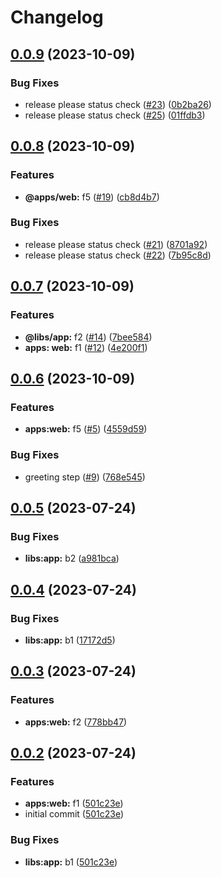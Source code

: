 # Changelog

## [0.0.9](https://github.com/gemba-tech/release-please-demo/compare/release-please-demo-v0.0.8...release-please-demo-v0.0.9) (2023-10-09)


### Bug Fixes

* release please status check ([#23](https://github.com/gemba-tech/release-please-demo/issues/23)) ([0b2ba26](https://github.com/gemba-tech/release-please-demo/commit/0b2ba2669161f58240f64575afc1eb7cab5d3da6))
* release please status check ([#25](https://github.com/gemba-tech/release-please-demo/issues/25)) ([01ffdb3](https://github.com/gemba-tech/release-please-demo/commit/01ffdb343fae55c9647ae81a6333ff23a4d2bd1f))

## [0.0.8](https://github.com/gemba-tech/release-please-demo/compare/release-please-demo-v0.0.7...release-please-demo-v0.0.8) (2023-10-09)


### Features

* **@apps/web:** f5 ([#19](https://github.com/gemba-tech/release-please-demo/issues/19)) ([cb8d4b7](https://github.com/gemba-tech/release-please-demo/commit/cb8d4b7b87973492503a5aa566bace108091f0a6))


### Bug Fixes

* release please status check ([#21](https://github.com/gemba-tech/release-please-demo/issues/21)) ([8701a92](https://github.com/gemba-tech/release-please-demo/commit/8701a92ed4dab2a8073d857d026899b7bf0fcf7e))
* release please status check ([#22](https://github.com/gemba-tech/release-please-demo/issues/22)) ([7b95c8d](https://github.com/gemba-tech/release-please-demo/commit/7b95c8d0ee0317efe4766fc4ebda83805495b35e))

## [0.0.7](https://github.com/gemba-tech/release-please-demo/compare/release-please-demo-v0.0.6...release-please-demo-v0.0.7) (2023-10-09)


### Features

* **@libs/app:** f2 ([#14](https://github.com/gemba-tech/release-please-demo/issues/14)) ([7bee584](https://github.com/gemba-tech/release-please-demo/commit/7bee584dcbfcaee21363da0a6dbb3e97971351ff))
* **apps: web:** f1 ([#12](https://github.com/gemba-tech/release-please-demo/issues/12)) ([4e200f1](https://github.com/gemba-tech/release-please-demo/commit/4e200f1558198d6804c59abac0400bd8dac6aace))

## [0.0.6](https://github.com/gemba-tech/release-please-demo/compare/release-please-demo-v0.0.5...release-please-demo-v0.0.6) (2023-10-09)


### Features

* **apps:web:** f5 ([#5](https://github.com/gemba-tech/release-please-demo/issues/5)) ([4559d59](https://github.com/gemba-tech/release-please-demo/commit/4559d599e082f6d87d2d32582be905ba9f89c10f))


### Bug Fixes

* greeting step ([#9](https://github.com/gemba-tech/release-please-demo/issues/9)) ([768e545](https://github.com/gemba-tech/release-please-demo/commit/768e5455bba16011ab2380c865c07dfa418697a7))

## [0.0.5](https://github.com/gemba-tech/release-please-demo/compare/release-please-demo-v0.0.4...release-please-demo-v0.0.5) (2023-07-24)


### Bug Fixes

* **libs:app:** b2 ([a981bca](https://github.com/gemba-tech/release-please-demo/commit/a981bca0e48cabc97f54042e453bec5fdf0dd848))

## [0.0.4](https://github.com/gemba-tech/release-please-demo/compare/release-please-demo-v0.0.3...release-please-demo-v0.0.4) (2023-07-24)


### Bug Fixes

* **libs:app:** b1 ([17172d5](https://github.com/gemba-tech/release-please-demo/commit/17172d5fe416e7dace23ffe61c5b40238fdfc751))

## [0.0.3](https://github.com/gemba-tech/release-please-demo/compare/release-please-demo-v0.0.2...release-please-demo-v0.0.3) (2023-07-24)


### Features

* **apps:web:** f2 ([778bb47](https://github.com/gemba-tech/release-please-demo/commit/778bb47462f99aa739295e83e1685a231cfc069d))

## [0.0.2](https://github.com/gemba-tech/release-please-demo/compare/release-please-demo-v0.0.1...release-please-demo-v0.0.2) (2023-07-24)


### Features

* **apps:web:** f1 ([501c23e](https://github.com/gemba-tech/release-please-demo/commit/501c23e639f49d9b29c29e8ff9cb1f2d41d1b6cf))
* initial commit ([501c23e](https://github.com/gemba-tech/release-please-demo/commit/501c23e639f49d9b29c29e8ff9cb1f2d41d1b6cf))


### Bug Fixes

* **libs:app:** b1 ([501c23e](https://github.com/gemba-tech/release-please-demo/commit/501c23e639f49d9b29c29e8ff9cb1f2d41d1b6cf))

